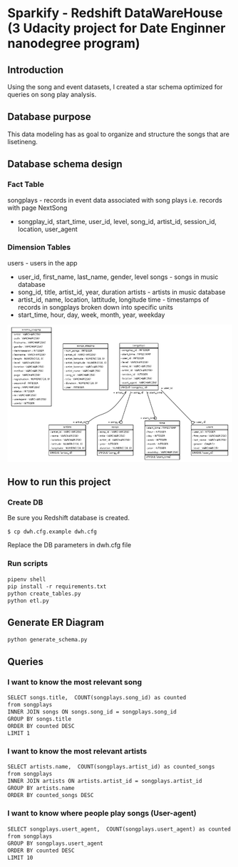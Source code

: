 # Sparkify - Redshift DataWareHouse (3 Udacity project for Date Enginner nanodegree program)

## Introduction

Using the song and event datasets, I created a star schema optimized for queries on song play analysis. 

## Database purpose

This data modeling has as goal to organize and structure the songs that are lisetineng.

## Database schema design

### Fact Table
songplays - records in event data associated with song plays i.e. records with page NextSong
* songplay_id, start_time, user_id, level, song_id, artist_id, session_id, location, user_agent


### Dimension Tables
users - users in the app
* user_id, first_name, last_name, gender, level
songs - songs in music database
* song_id, title, artist_id, year, duration
artists - artists in music database
* artist_id, name, location, lattitude, longitude
time - timestamps of records in songplays broken down into specific units
* start_time, hour, day, week, month, year, weekday


![Database schema](sparkifydb_erd.png)

## How to run this project 

### Create DB

Be sure you Redshift database is created. 
```
$ cp dwh.cfg.example dwh.cfg
```

Replace the DB parameters in dwh.cfg file

### Run scripts
```
pipenv shell
pip install -r requirements.txt
python create_tables.py 
python etl.py
```

## Generate ER Diagram
```
python generate_schema.py
```

## Queries

### I want to know the most relevant song
```
SELECT songs.title,  COUNT(songplays.song_id) as counted
from songplays
INNER JOIN songs ON songs.song_id = songplays.song_id
GROUP BY songs.title
ORDER BY counted DESC
LIMIT 1
```


### I want to know the most relevant artists
```
SELECT artists.name,  COUNT(songplays.artist_id) as counted_songs
from songplays
INNER JOIN artists ON artists.artist_id = songplays.artist_id
GROUP BY artists.name
ORDER BY counted_songs DESC
```

### I want to know where people play songs (User-agent)
```
SELECT songplays.usert_agent,  COUNT(songplays.usert_agent) as counted
from songplays
GROUP BY songplays.usert_agent
ORDER BY counted DESC
LIMIT 10
```